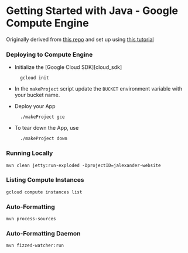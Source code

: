 # Getting Started with Java - Google Compute Engine

Originally derived from [this repo](https://github.com/GoogleCloudPlatform/getting-started-java)
and set up using [this tutorial](https://cloud.google.com/java/docs/tutorials/getting-started-on-compute-engine)

### Deploying to Compute Engine

* Initialize the [Google Cloud SDK][cloud_sdk]

        gcloud init

* In the `makeProject` script update the `BUCKET` environment variable
  with your bucket name.

* Deploy your App

        ./makeProject gce

* To tear down the App, use

        ./makeProject down

### Running Locally

    mvn clean jetty:run-exploded -DprojectID=jalexander-website

### Listing Compute Instances

    gcloud compute instances list

### Auto-Formatting

    mvn process-sources

### Auto-Formatting Daemon

    mvn fizzed-watcher:run